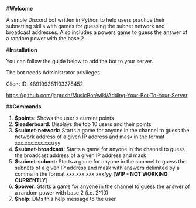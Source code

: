 #**Welcome**

A simple Discord bot written in Python to help users practice their subnetting skills with games for guessing the subnet network and broadcast addresses.  Also includes a powers game to guess the answer of a random power with the base 2.

#**Installation**

You can follow the guide below to add the bot to your server.

The bot needs Administrator privileges

Client ID: 489199381103378452 

https://github.com/jagrosh/MusicBot/wiki/Adding-Your-Bot-To-Your-Server

##**Commands**

1. **$points:** Shows the user's current points
2. **$leaderboard:** Displays the top 10 users and their points
3. **$subnet-network:** Starts a game for anyone in the channel to guess the network address of a given IP address and mask in the format xxx.xxx.xxx.xxx/yy
4. **$subnet-broadcast:** Starts a game for anyone in the channel to guess the broadcast address of a given IP address and mask
5. **$subnet-subnet:** Starts a game for anyone in the channel to guess the subnets of a given IP address and mask with answers delimited by a comma in the format xxx.xxx.xxx.xxx/yy (**WIP - NOT WORKING CURRENTLY**)
6. **$power:** Starts a game for anyone in the channel to guess the answer of a random power with base 2 (i.e. 2^10)
7. **$help:** DMs this help message to the user

